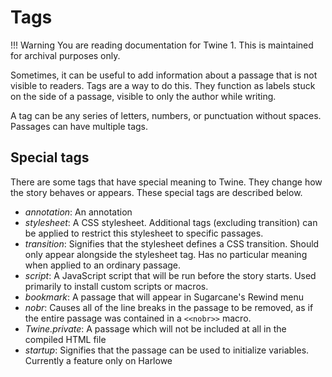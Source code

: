# Tags

!!! Warning
    You are reading documentation for Twine 1. This is maintained for archival purposes only.

Sometimes, it can be useful to add information about a passage that is not visible to readers. Tags are a way to do this. They function as labels stuck on the side of a passage, visible to only the author while writing.

A tag can be any series of letters, numbers, or punctuation without spaces. Passages can have multiple tags.

## Special tags

There are some tags that have special meaning to Twine. They change how the story behaves or appears. These special tags are described below.

- *annotation*: An annotation
- *stylesheet*: A CSS stylesheet. Additional tags (excluding transition) can be applied to restrict this stylesheet to specific passages.
- *transition*: Signifies that the stylesheet defines a CSS transition. Should only appear alongside the stylesheet tag. Has no particular meaning when applied to an ordinary passage.
- *script*: A JavaScript script that will be run before the story starts. Used primarily to install custom scripts or macros.
- *bookmark*: A passage that will appear in Sugarcane's Rewind menu
- *nobr*: Causes all of the line breaks in the passage to be removed, as if the entire passage was contained in a `<<nobr>>` macro.
- *Twine.private*: A passage which will not be included at all in the compiled HTML file
- *startup*: Signifies that the passage can be used to initialize variables. Currently a feature only on Harlowe

